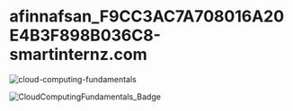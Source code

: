 # afinnafsan_F9CC3AC7A708016A20E4B3F898B036C8-smartinternz.com

![cloud-computing-fundamentals](https://github.com/afin-nafsan/afinnafsan_F9CC3AC7A708016A20E4B3F898B036C8-smartinternz.com/assets/148749686/bf7a409e-cb8c-4279-9f62-9820a5aa7bf2)

![CloudComputingFundamentals_Badge](https://github.com/afin-nafsan/afinnafsan_F9CC3AC7A708016A20E4B3F898B036C8-smartinternz.com/assets/148749686/4edca6d5-6e71-4468-9c73-04c497a19251)
